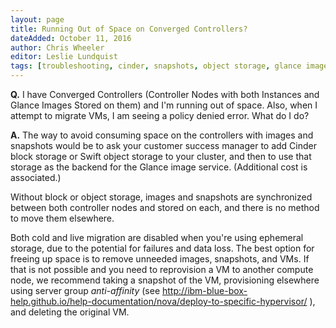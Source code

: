 ```yaml
---
layout: page
title: Running Out of Space on Converged Controllers?
dateAdded: October 11, 2016
author: Chris Wheeler
editor: Leslie Lundquist
tags: [troubleshooting, cinder, snapshots, object storage, glance images]
---
```



**Q.** I have Converged Controllers (Controller Nodes with both Instances and Glance Images Stored on them) and I'm running out of space.  Also, when I attempt to migrate VMs, I am seeing a policy denied error.  What do I do?

**A.** The way to avoid consuming space on the controllers with images and snapshots would be to ask your customer success manager to add Cinder block storage or Swift object storage to your cluster, and then to use that storage as the backend for the Glance image service. (Additional cost is associated.)

Without block or object storage, images and snapshots are synchronized between both controller nodes and stored on each, and there is no method to move them elsewhere.

Both cold and live migration are disabled when you're using ephemeral storage, due to the potential for failures and data loss. The best option for freeing up space is to remove unneeded images, snapshots, and VMs. If that is not possible and you need to reprovision a VM to another compute node, we recommend taking a snapshot of the VM, provisioning elsewhere using server group *anti-affinity* (see http://ibm-blue-box-help.github.io/help-documentation/nova/deploy-to-specific-hypervisor/ ), and deleting the original VM.
